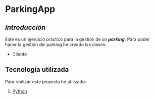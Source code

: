 # ParkingApp

## ***Introducción***

Este es un ejercicio práctico para la gestión de un ***parking***. Para poder hacer la gestión del parking he creado las clases:

- Cliente



## **Tecnología utilizada**

Para realizar este proyecto he utilizado:

1. [Python](https://python.org/)


